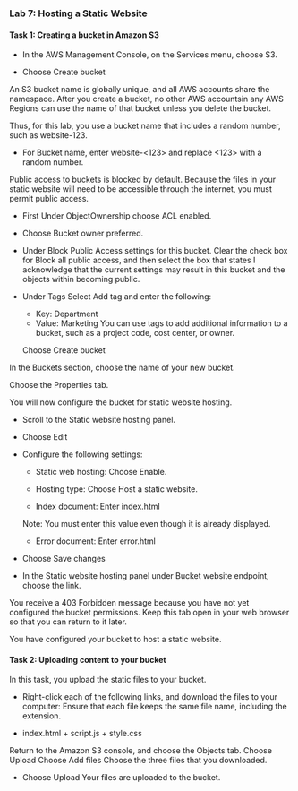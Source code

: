 ### Lab 7: Hosting a Static Website
####    Task 1: Creating a bucket in Amazon S3
+   In the AWS Management Console, on the Services menu, choose S3.

+   Choose Create bucket

An S3 bucket name is globally unique, and all AWS accounts share the namespace. After you create a bucket, no other AWS accountsin any AWS Regions can use the name of that bucket unless you delete the bucket.

Thus, for this lab, you use a bucket name that includes a random number, such as website-123.
+   For Bucket name, enter website-<123> and replace <123> with a random number.

Public access to buckets is blocked by default. Because the files in your static website will need to be accessible through the internet, you must permit public access.

+   First Under ObjectOwnership choose ACL enabled.

+   Choose Bucket owner preferred.

+   Under Block Public Access settings for this bucket. Clear the check box for Block all public access, and then select the box that states I acknowledge that the current settings may result in this bucket and the objects within becoming public.

+   Under Tags Select Add tag and enter the following:

    +   Key: Department
    +   Value: Marketing
    You can use tags to add additional information to a bucket, such as a project code, cost center, or owner.

    Choose Create bucket

In the Buckets section, choose the name of your new bucket.

Choose the Properties tab.

You will now configure the bucket for static website hosting.

+   Scroll to the Static website hosting panel.

+   Choose Edit

+   Configure the following settings:

    +   Static web hosting: Choose Enable.

    +   Hosting type: Choose Host a static website.
    +   Index document: Enter index.html

    Note: You must enter this value even though it is already displayed.
    +   Error document: Enter error.html
+   Choose Save changes

+   In the Static website hosting panel under Bucket website endpoint, choose the link.

You receive a 403 Forbidden message because you have not yet configured the bucket permissions. Keep this tab open in your web browser so that you can return to it later.

You have configured your bucket to host a static website.


####    Task 2: Uploading content to your bucket
In this task, you upload the static files to your bucket.

+   Right-click each of the following links, and download the files to your computer:
Ensure that each file keeps the same file name, including the extension.

  +   index.html
    +   script.js
    +   style.css

   

Return to the Amazon S3 console, and choose the Objects tab.
Choose Upload
Choose Add files
Choose the three files that you downloaded.
+   Choose Upload
Your files are uploaded to the bucket.